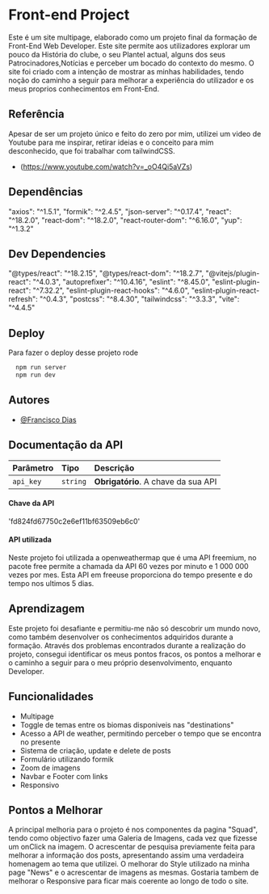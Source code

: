 # Front-end Project

Este é um site multipage, elaborado como um projeto final da formação de Front-End Web Developer. Este site permite aos utilizadores explorar um pouco da História do clube, o seu Plantel actual, alguns dos seus Patrocinadores,Notícias e perceber um bocado do contexto do mesmo. O site foi criado com a intenção de mostrar as minhas habilidades, tendo noção do caminho a seguir para melhorar a experiência do utilizador e os meus proprios conhecimentos em Front-End.

## Referência

Apesar de ser um projeto único e feito do zero por mim, utilizei um video de Youtube para me inspirar, retirar ideias e o conceito para mim desconhecido, que foi trabalhar com tailwindCSS.

- (https://www.youtube.com/watch?v=_oO4Qi5aVZs)

## Dependências

"axios": "^1.5.1",
"formik": "^2.4.5",
"json-server": "^0.17.4",
"react": "^18.2.0",
"react-dom": "^18.2.0",
"react-router-dom": "^6.16.0",
"yup": "^1.3.2"

## Dev Dependencies

"@types/react": "^18.2.15",
"@types/react-dom": "^18.2.7",
"@vitejs/plugin-react": "^4.0.3",
"autoprefixer": "^10.4.16",
"eslint": "^8.45.0",
"eslint-plugin-react": "^7.32.2",
"eslint-plugin-react-hooks": "^4.6.0",
"eslint-plugin-react-refresh": "^0.4.3",
"postcss": "^8.4.30",
"tailwindcss": "^3.3.3",
"vite": "^4.4.5"

## Deploy

Para fazer o deploy desse projeto rode

```bash
  npm run server
  npm run dev
```

## Autores

- [@Francisco Dias ](https://github.com/FranciscoDias5)

## Documentação da API

| Parâmetro | Tipo     | Descrição                           |
| :-------- | :------- | :---------------------------------- |
| `api_key` | `string` | **Obrigatório**. A chave da sua API |

#### Chave da API

'fd824fd67750c2e6ef11bf63509eb6c0'

#### API utilizada

Neste projeto foi utilizada a openweathermap que é uma API freemium, no pacote free permite a chamada da API 60 vezes por minuto e 1 000 000 vezes por mes. Esta API em freeuse proporciona do tempo presente e do tempo nos ultimos 5 dias.

## Aprendizagem

Este projeto foi desafiante e permitiu-me não só descobrir um mundo novo, como também desenvolver os conhecimentos adquiridos durante a formação. Através dos problemas encontrados durante a realização do projeto, consegui identificar os meus pontos fracos, os pontos a melhorar e o caminho a seguir para o meu próprio desenvolvimento, enquanto Developer.

## Funcionalidades

- Multipage
- Toggle de temas entre os biomas disponiveis nas "destinations"
- Acesso a API de weather, permitindo perceber o tempo que se encontra no presente
- Sistema de criação, update e delete de posts
- Formulário utilizando formik
- Zoom de imagens
- Navbar e Footer com links
- Responsivo

## Pontos a Melhorar

A principal melhoria para o projeto é nos componentes da pagina "Squad", tendo como objectivo fazer uma Galeria de Imagens, cada vez que fizesse um onClick na imagem.
O acrescentar de pesquisa previamente feita para melhorar a informação dos posts, apresentando assim uma verdadeira homenagem ao tema que utilizei.
O melhorar do Style utilizado na minha page "News" e o acrescentar de imagens as mesmas.
Gostaria tambem de melhorar o Responsive para ficar mais coerente ao longo de todo o site.
